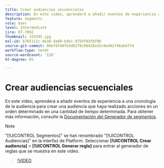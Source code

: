 ```yaml
---
title: Crear audiencias secuenciales
description: En este vídeo, aprenderá a añadir eventos de experiencia a una cronología de la audiencia para crear una audiencia que haya realizado acciones en un orden determinado en una cantidad de tiempo determinada.
feature: Segments
role: User
level: Intermediate
jira: KT-7892
thumbnail: 333305.jpg
exl-id: b7b5111c-4e30-4a69-bde1-d75df03fbf86
source-git-commit: 00ef0f40fb3d82f0c06428a35c0e402f46ab6774
workflow-type: tm+mt
source-wordcount: '115'
ht-degree: 6%

---
```


# Crear audiencias secuenciales

En este vídeo, aprenderá a añadir eventos de experiencia a una cronología de la audiencia para crear una audiencia que haya realizado acciones en un orden determinado en una cantidad de tiempo determinada. Para obtener más información, consulte la [Documentación del Generador de segmentos](https://experienceleague.adobe.com/docs/experience-platform/segmentation/ui/segment-builder.html?lang=es).

>[!NOTE]
>
> &quot;[!UICONTROL Segmentos]&quot; se han renombrado &quot;[!UICONTROL Audiencias]&quot; en la interfaz de Platform. Seleccionar **[!UICONTROL Crear audiencia]** > **[!UICONTROL Generar regla]** para entrar al generador de reglas que se muestra en este vídeo.

>[!VIDEO](https://video.tv.adobe.com/v/333305/?learn=on)

